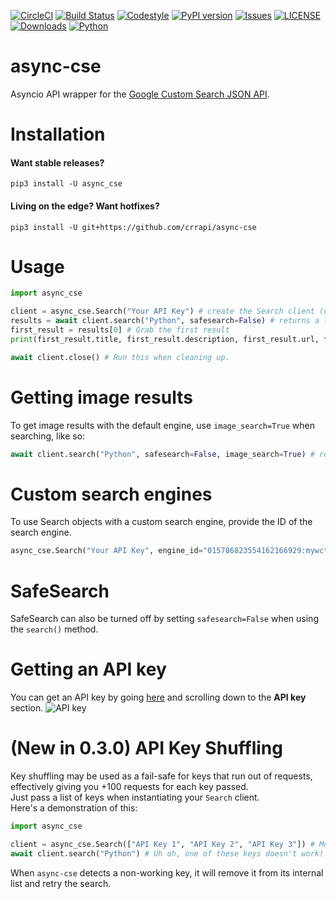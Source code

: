[![CircleCI](https://circleci.com/gh/crrapi/async-cse.svg?style=svg)](https://circleci.com/gh/crrapi/async-cse)
[![Build Status](https://travis-ci.org/crrapi/async-cse.png?branch=master)](https://travis-ci.org/crrapi/async-cse)
[![Codestyle](https://img.shields.io/badge/code%20style-black-000000.svg)](https://img.shields.io/badge/code%20style-black-000000.svg)
[![PyPI version](https://badge.fury.io/py/async-cse.svg)](https://badge.fury.io/py/async-cse)
[![Issues](https://img.shields.io/github/issues/crrapi/async-cse.svg?colorB=00FFFF)](https://img.shields.io/github/issues/crrapi/async-cse.svg?colorB=00FFFF)
[![LICENSE](https://img.shields.io/pypi/l/async-cse.svg)](https://img.shields.io/pypi/l/async-cse.svg)
[![Downloads](https://img.shields.io/pypi/dd/async-cse.svg)](https://img.shields.io/pypi/dd/async-cse.svg)
[![Python](https://img.shields.io/pypi/pyversions/async-cse.svg)](https://img.shields.io/pypi/pyversions/async-cse.svg)
# async-cse
Asyncio API wrapper for the [Google Custom Search JSON API](https://developers.google.com/custom-search/v1/overview).
# Installation

#### Want stable releases?
`pip3 install -U async_cse`
#### Living on the edge? Want hotfixes?
`pip3 install -U git+https://github.com/crrapi/async-cse`

# Usage
```python
import async_cse

client = async_cse.Search("Your API Key") # create the Search client (uses Google by default!)
results = await client.search("Python", safesearch=False) # returns a list of async_cse.Result objects
first_result = results[0] # Grab the first result
print(first_result.title, first_result.description, first_result.url, first_result.image_url) # Title, snippet, URL, and Image URL (if specified)

await client.close() # Run this when cleaning up.
```
# Getting image results
To get image results with the default engine, use `image_search=True` when searching, like so:
```python
await client.search("Python", safesearch=False, image_search=True) # returns a list of async_cse.Result objects
```

# Custom search engines
To use Search objects with a custom search engine, provide the ID of the search engine.
```python
async_cse.Search("Your API Key", engine_id="015786823554162166929:mywctwj8es4")
```

# SafeSearch
SafeSearch can also be turned off by setting `safesearch=False` when using the `search()` method.

# Getting an API key
You can get an API key by going [here](https://developers.google.com/custom-search/v1/overview) and scrolling down to the **API key** section.
![API key](https://i.imgur.com/pHXFiI8.png "Getting an API key")

# (New in 0.3.0) API Key Shuffling
Key shuffling may be used as a fail-safe for keys that run out of requests, effectively giving you +100 requests for each key passed.\
Just pass a list of keys when instantiating your `Search` client.\
Here's a demonstration of this:
```python
import async_cse

client = async_cse.Search(["API Key 1", "API Key 2", "API Key 3"]) # Multiple keys as a list
await client.search("Python") # Uh oh, one of these keys doesn't work! Trying again with another...
```
When `async-cse` detects a non-working key, it will remove it from its internal list and retry the search.
